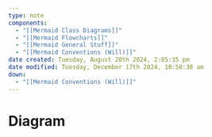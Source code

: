 ```yaml
---
type: note
components:
  - "[[Mermaid Class Diagrams]]"
  - "[[Mermaid Flowcharts]]"
  - "[[Mermaid General Stuff]]"
  - "[[Mermaid Conventions (Will)]]"
date created: Tuesday, August 20th 2024, 2:05:35 pm
date modified: Tuesday, December 17th 2024, 10:58:38 am
down:
  - "[[Mermaid Conventions (Will)]]"
---
```

# Diagram